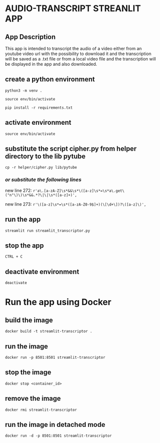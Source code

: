 # AUDIO-TRANSCRIPT STREANLIT APP
## App Description
This app is intended to transcript the audio of a video either from an youtube video url with the possibility to download it and the transcription will be saved as a .txt file or from a local video file and the transcription will be displayed in the app and also downloaded.


## create a python environment
```python3 -m venv .```

```source env/bin/activate```

```pip install -r requirements.txt```

## activate environment
```source env/bin/activate```

## substitute the script cipher.py from helper directory to the lib pytube
```cp -r helper/cipher.py lib/pytube```

### ***or substitute the following lines***

new line 272: `r'a\.[a-zA-Z]\s*&&\s*\([a-z]\s*=\s*a\.get\("n"\)\)\s*&&.*?\|\|\s*([a-z]+)',`

new line 273: `r'\([a-z]\s*=\s*([a-zA-Z0-9$]+)(\[\d+\])?\([a-z]\)',`


## run the app
```streamlit run streamlit_transcriptor.py```

## stop the app
```CTRL + C```

## deactivate environment
```deactivate```

# Run the app using Docker

## build the image
```docker build -t streamlit-transcriptor .```

## run the image
```docker run -p 8501:8501 streamlit-transcriptor```

## stop the image
```docker stop <container_id>```

## remove the image
```docker rmi streamlit-transcriptor```

## run the image in detached mode
```docker run -d -p 8501:8501 streamlit-transcriptor```

